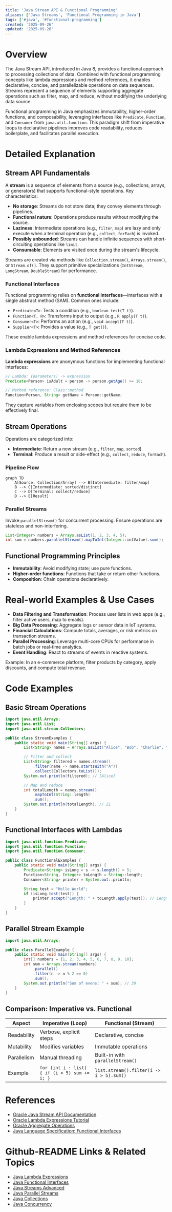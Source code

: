 ```yaml
---
title: 'Java Stream API & Functional Programming'
aliases: ['Java Streams', 'Functional Programming in Java']
tags: ['#java', '#functional-programming']
created: '2025-09-26'
updated: '2025-09-26'
---
```


# Overview

The Java Stream API, introduced in Java 8, provides a functional approach to processing collections of data. Combined with functional programming concepts like lambda expressions and method references, it enables declarative, concise, and parallelizable operations on data sequences. Streams represent a sequence of elements supporting aggregate operations such as filter, map, and reduce, without modifying the underlying data source.

Functional programming in Java emphasizes immutability, higher-order functions, and composability, leveraging interfaces like `Predicate`, `Function`, and `Consumer` from `java.util.function`. This paradigm shift from imperative loops to declarative pipelines improves code readability, reduces boilerplate, and facilitates parallel execution.

# Detailed Explanation

## Stream API Fundamentals

A **stream** is a sequence of elements from a source (e.g., collections, arrays, or generators) that supports functional-style operations. Key characteristics:

- **No storage**: Streams do not store data; they convey elements through pipelines.
- **Functional nature**: Operations produce results without modifying the source.
- **Laziness**: Intermediate operations (e.g., `filter`, `map`) are lazy and only execute when a terminal operation (e.g., `collect`, `forEach`) is invoked.
- **Possibly unbounded**: Streams can handle infinite sequences with short-circuiting operations like `limit`.
- **Consumable**: Elements are visited once during the stream's lifecycle.

Streams are created via methods like `Collection.stream()`, `Arrays.stream()`, or `Stream.of()`. They support primitive specializations (`IntStream`, `LongStream`, `DoubleStream`) for performance.

### Functional Interfaces

Functional programming relies on **functional interfaces**—interfaces with a single abstract method (SAM). Common ones include:

- `Predicate<T>`: Tests a condition (e.g., `boolean test(T t)`).
- `Function<T, R>`: Transforms input to output (e.g., `R apply(T t)`).
- `Consumer<T>`: Performs an action (e.g., `void accept(T t)`).
- `Supplier<T>`: Provides a value (e.g., `T get()`).

These enable lambda expressions and method references for concise code.

### Lambda Expressions and Method References

**Lambda expressions** are anonymous functions for implementing functional interfaces:

```java
// Lambda: (parameters) -> expression
Predicate<Person> isAdult = person -> person.getAge() >= 18;

// Method reference: Class::method
Function<Person, String> getName = Person::getName;
```

They capture variables from enclosing scopes but require them to be effectively final.

## Stream Operations

Operations are categorized into:

- **Intermediate**: Return a new stream (e.g., `filter`, `map`, `sorted`).
- **Terminal**: Produce a result or side-effect (e.g., `collect`, `reduce`, `forEach`).

### Pipeline Flow

```mermaid
graph TD
    A[Source: Collection/Array] --> B[Intermediate: filter/map]
    B --> C[Intermediate: sorted/distinct]
    C --> D[Terminal: collect/reduce]
    D --> E[Result]
```

### Parallel Streams

Invoke `parallelStream()` for concurrent processing. Ensure operations are stateless and non-interfering.

```java
List<Integer> numbers = Arrays.asList(1, 2, 3, 4, 5);
int sum = numbers.parallelStream().mapToInt(Integer::intValue).sum();
```

## Functional Programming Principles

- **Immutability**: Avoid modifying state; use pure functions.
- **Higher-order functions**: Functions that take or return other functions.
- **Composition**: Chain operations declaratively.

# Real-world Examples & Use Cases

- **Data Filtering and Transformation**: Process user lists in web apps (e.g., filter active users, map to emails).
- **Big Data Processing**: Aggregate logs or sensor data in IoT systems.
- **Financial Calculations**: Compute totals, averages, or risk metrics on transaction streams.
- **Parallel Processing**: Leverage multi-core CPUs for performance in batch jobs or real-time analytics.
- **Event Handling**: React to streams of events in reactive systems.

Example: In an e-commerce platform, filter products by category, apply discounts, and compute total revenue.

# Code Examples

## Basic Stream Operations

```java
import java.util.Arrays;
import java.util.List;
import java.util.stream.Collectors;

public class StreamExamples {
    public static void main(String[] args) {
        List<String> names = Arrays.asList("Alice", "Bob", "Charlie", "David");

        // Filter and collect
        List<String> filtered = names.stream()
            .filter(name -> name.startsWith("A"))
            .collect(Collectors.toList());
        System.out.println(filtered); // [Alice]

        // Map and reduce
        int totalLength = names.stream()
            .mapToInt(String::length)
            .sum();
        System.out.println(totalLength); // 21
    }
}
```

## Functional Interfaces with Lambdas

```java
import java.util.function.Predicate;
import java.util.function.Function;
import java.util.function.Consumer;

public class FunctionalExamples {
    public static void main(String[] args) {
        Predicate<String> isLong = s -> s.length() > 5;
        Function<String, Integer> toLength = String::length;
        Consumer<String> printer = System.out::println;

        String test = "Hello World";
        if (isLong.test(test)) {
            printer.accept("Length: " + toLength.apply(test)); // Length: 11
        }
    }
}
```

## Parallel Stream Example

```java
import java.util.Arrays;

public class ParallelExample {
    public static void main(String[] args) {
        int[] numbers = {1, 2, 3, 4, 5, 6, 7, 8, 9, 10};
        int sum = Arrays.stream(numbers)
            .parallel()
            .filter(n -> n % 2 == 0)
            .sum();
        System.out.println("Sum of evens: " + sum); // 30
    }
}
```

## Comparison: Imperative vs. Functional

| Aspect          | Imperative (Loop)                          | Functional (Stream)                          |
|-----------------|--------------------------------------------|----------------------------------------------|
| Readability     | Verbose, explicit steps                   | Declarative, concise                        |
| Mutability      | Modifies variables                        | Immutable operations                        |
| Parallelism     | Manual threading                          | Built-in with `parallelStream()`            |
| Example         | `for (int i : list) { if (i > 5) sum += i; }` | `list.stream().filter(i -> i > 5).sum()`    |

# References

- [Oracle Java Stream API Documentation](https://docs.oracle.com/javase/8/docs/api/java/util/stream/package-summary.html)
- [Oracle Lambda Expressions Tutorial](https://docs.oracle.com/javase/tutorial/java/javaOO/lambdaexpressions.html)
- [Oracle Aggregate Operations](https://docs.oracle.com/javase/tutorial/collections/streams/index.html)
- [Java Language Specification: Functional Interfaces](https://docs.oracle.com/javase/specs/jls/se8/html/jls-9.html)

# Github-README Links & Related Topics

- [Java Lambda Expressions](../java-lambda-expressions/)
- [Java Functional Interfaces](../java-functional-interfaces/)
- [Java Streams Advanced](../java-streams-advanced/)
- [Java Parallel Streams](../java-parallel-streams/)
- [Java Collections](../java-collections/)
- [Java Concurrency](../java-multithreading-and-concurrency/)

